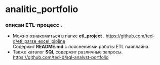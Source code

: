 # analitic_portfolio
### описан ETL-процесс .
* Можно ознакомиться в папке **etl_project** .
https://github.com/ted-d/etl_parse_excel_pipline <br>
Содержит **README.md** с пояснениями работы ETL пайплайна. 
* Также каталог **SQL** содержит различные запросы. 
https://github.com/ted-d/sql-analyst-portfolio
